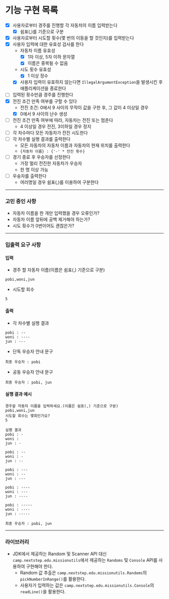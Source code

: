 # 기능 구현 목록

- [X] 사용자로부터 경주를 진행할 각 자동차의 이름 입력받는다
    - [X] 쉼표(,)를 기준으로 구분
- [X] 사용자로부터 시도할 횟수(몇 번의 이동을 할 것인지)를 입력받는다
- [X] 사용자 입력에 대한 유효성 검사를 한다
    - 자동차 이름 유효성
        - [X] 1자 이상, 5자 이하 문자열
        - [X] 이름은 중복될 수 없음
    - 시도 횟수 유효성
        - [X] 1 이상 정수
    - [X] 사용자 입력이 유효하지 않는다면 `IllegalArgumentException`을 발생시킨 후 애플리케이션을 종료한다
- [ ] 입력된 횟수만큼 경주를 진행한다
- [X] 전진 조건 만족 여부를 구할 수 있다
    - 전진 조건: 0에서 9 사이의 무작이 값을 구한 후, 그 값이 4 이상일 경우
    - [X] 0에서 9 사이의 난수 생성
- [ ] 전진 조건 만족 여부에 따라, 자동차는 전진 또는 멈춘다
    - 4 이상일 경우 전진, 3이하일 경우 정지
- [ ] 각 차수마다 모든 자동차가 전진 시도한다
- [ ] 각 차수별 실행 결과를 출력한다
    - 모든 자동차의 자동차 이름과 자동차의 현재 위치를 출력한다
    - `{자동차 이름} : {'-' * 전진 횟수}`
- [ ] 경기 종료 후 우승자를 선정한다
    - 가장 멀리 전진한 자동차가 우승자
    - 한 명 이상 가능
- [ ] 우숭자를 출력한다
    - 여러명일 경우 쉼표(,)를 이용하여 구분한다

---

### 고민 중인 사항

- 자동차 이름을 한 개만 입력했을 경우 오류인가?
- 자동차 이름 앞뒤에 공백 제거해야 하는가?
- 시도 횟수가 0번이어도 괜찮은가?

---

### 입출력 요구 사항

#### 입력

- 경주 할 자동차 이름(이름은 쉼표(,) 기준으로 구분)

```
pobi,woni,jun
```

- 시도할 회수

```
5
```

#### 출력

- 각 차수별 실행 결과

```
pobi : --
woni : ----
jun : ---
```

- 단독 우승자 안내 문구

```
최종 우승자 : pobi
```

- 공동 우승자 안내 문구

```
최종 우승자 : pobi, jun
```

#### 실행 결과 예시

```
경주할 자동차 이름을 입력하세요.(이름은 쉼표(,) 기준으로 구분)
pobi,woni,jun
시도할 회수는 몇회인가요?
5

실행 결과
pobi : -
woni : 
jun : -

pobi : --
woni : -
jun : --

pobi : ---
woni : --
jun : ---

pobi : ----
woni : ---
jun : ----

pobi : -----
woni : ----
jun : -----

최종 우승자 : pobi, jun
```

---

### 라이브러리

- JDK에서 제공하는 Random 및 Scanner API 대신 `camp.nextstep.edu.missionutils`에서 제공하는 `Randoms` 및 `Console` API를 사용하여 구현해야 한다.
    - Random 값 추출은 `camp.nextstep.edu.missionutils.Randoms`의 `pickNumberInRange()`를 활용한다.
    - 사용자가 입력하는 값은 `camp.nextstep.edu.missionutils.Console`의 `readLine()`을 활용한다.
